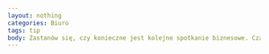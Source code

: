 ```yaml
---
layout: nothing
categories: Biuro
tags: tip
body: Zastanów się, czy konieczne jest kolejne spotkanie biznesowe. Czasem wystarczy rozmowa telefoniczna lub wideokonferencja.
---
```

